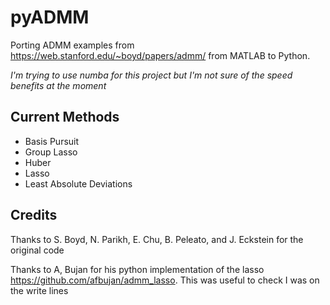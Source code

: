 # pyADMM

Porting ADMM examples from https://web.stanford.edu/~boyd/papers/admm/ from MATLAB to Python.

*I'm trying to use numba for this project but I'm not sure of the speed benefits at the moment*

## Current Methods

- Basis Pursuit
- Group Lasso
- Huber
- Lasso
- Least Absolute Deviations

## Credits

Thanks to S. Boyd, N. Parikh, E. Chu, B. Peleato, and J. Eckstein for the original code

Thanks to A, Bujan for his python implementation of the lasso https://github.com/afbujan/admm_lasso. This was useful
to check I was on the write lines